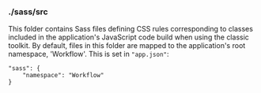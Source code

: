 ### ./sass/src

This folder contains Sass files defining CSS rules corresponding to classes
included in the application's JavaScript code build when using the classic toolkit.
By default, files in this folder are mapped to the application's root namespace, 'Workflow'.
This is set in `"app.json"`:

    "sass": {
        "namespace": "Workflow"
    }